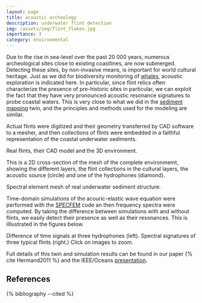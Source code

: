 ```yaml
---
layout: page
title: acoustic archeology
description: underwater flint detection
img: /assets/img/flint_flakes.jpg
importance: 3
category: environmental
---
```


Due to the rise in sea-level over the past 20 000 years, numerous archeological sites close to existing coastlines, are now submerged. Detecting these sites, by non-invasive means, is important for world cultural heritage. Just as we did for biodiversity monitoring of [whales](/DT-tbx-v1/projects/whales/), acoustic exploration is indicated here. In particular, since flint relics often characterize the presence of pre-historic sites in particular, we can exploit the fact that they have very pronounced acoustic resonance signatures to probe coastal waters. This is very close to what we did in the [sediment mapping](/DT-tbx-v1/projects/OAT/) twin, and the principles and methods used for the modeling are similar.

Actual flints were digitized and their geometry transferred by CAD software to a mesher, and then collections of flints were embedded in a faithful representation of the coastal underwater sediments.

<div class="row">
    <div class="col-sm mt-3 mt-md-0">
        <img class="img-fluid rounded z-depth-1" src="{{ '/assets/img/flint_3D_geometry.png' | relative_url }}" alt="" title="example image"/>
    </div>
</div>
<div class="caption">
    Real flints, their CAD model and the 3D environment.
</div>

This is a 2D cross-section of the mesh of the complete environmemt, showing the different layers, the flint collections in the cultural layers, the acoustic source (circle) and one of the hydrophones (diamond).

<div class="row">
    <div class="col-sm mt-3 mt-md-0">
        <img class="img-fluid rounded z-depth-1" src="{{ '/assets/img/flint_layer_mesh.jpg' | relative_url }}" alt="" title="example image"/>
    </div>
</div>
<div class="caption">
    Spectral element mesh of real underwater sediment structure.
</div>

Time-domain simulations of the acouric-elastic wave equation were performed with the [SPECFEM](https://geodynamics.org/cig/software/specfem2d/) code an then frequency spectra were computed. By taking the difference between simulations with and without flints, we easily detect their presence as well as their resonances. This is illlustrated in the figures below. 




<div class="row">
    <div class="col-sm mt-3 mt-md-0">
        <img class="img-fluid rounded z-depth-1" src="{{ '/assets/img/flint_time_sig_diff.jpg' | relative_url }}" alt="" title="time difference"  data-zoomable />
    </div>
    <div class="col-sm mt-3 mt-md-0">
        <img class="img-fluid rounded z-depth-1" src="{{ '/assets/img/flint_spec_diff.jpg' | relative_url }}" alt="" title="spectra"  data-zoomable />
    </div>
</div>
<div class="caption">
    Difference of time signals at three hydrophones (left).  Spectral signatures of three typical flints (right.) Click on images to zoom.
</div>

Full details of this twin and simulation results can be found in our paper {% cite Hermand2011 %} and the IEEE/Oceans [presentation](/DT-tbx-v1/assets/pdf/Hemand_IEEE_Flint2011.pdf).

References
----------

{% bibliography --cited %}


